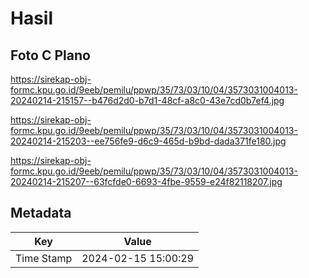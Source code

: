 # Hasil

## Foto C Plano

https://sirekap-obj-formc.kpu.go.id/9eeb/pemilu/ppwp/35/73/03/10/04/3573031004013-20240214-215157--b476d2d0-b7d1-48cf-a8c0-43e7cd0b7ef4.jpg

https://sirekap-obj-formc.kpu.go.id/9eeb/pemilu/ppwp/35/73/03/10/04/3573031004013-20240214-215203--ee756fe9-d6c9-465d-b9bd-dada371fe180.jpg

https://sirekap-obj-formc.kpu.go.id/9eeb/pemilu/ppwp/35/73/03/10/04/3573031004013-20240214-215207--63fcfde0-6693-4fbe-9559-e24f82118207.jpg


## Metadata

| Key        | Value               |
| ---------- | ------------------- |
| Time Stamp | 2024-02-15 15:00:29 |



